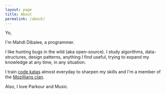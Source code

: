 ```yaml
---
layout: page
title: About
permalink: /about/
---
```


Yo,

I'm Mahdi Dibaiee, a programmer.

I like hunting bugs in the wild (aka open-source). I study algorithms, data-structures, design patterns, anything I find useful, trying to expand my knowledge at any time, in any situation.

I train [code katas](http://codewars.com/users/mdibaiee) almost everyday to sharpen my skills and I'm a member of the [Mozillians clan](https://mozillians.org/en-US/u/Mahdi/).

Also, I love Parkour and Music.